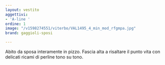 ```yaml
---
layout: vestito
aggettivi:
- 'A-line '
ordine: 1
image: "/v1598274551/viterbo/VAL1495_4_min_mod_rfgmpa.jpg"
brand: gaggioli-sposi

---
```

Abito da sposa interamente in pizzo. Fascia alta a risaltare il punto vita con delicati ricami di perline tono su tono.